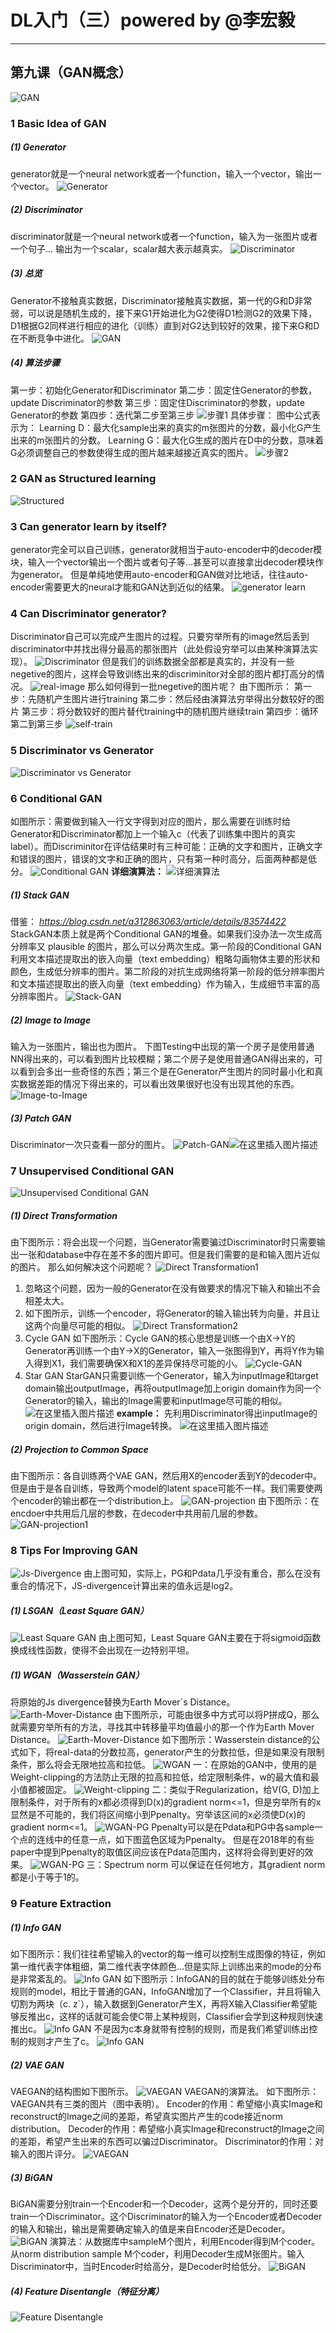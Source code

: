 
<script type="text/javascript" src="http://cdn.mathjax.org/mathjax/latest/MathJax.js?config=default"></script>
# DL入门（三）powered by @李宏毅

-----------------------------------

## 第九课（GAN概念）
![GAN](https://img-blog.csdnimg.cn/20190406212906709.png)
### 1 Basic Idea of GAN
##### (1) Generator
generator就是一个neural network或者一个function，输入一个vector，输出一个vector。
![Generator](https://img-blog.csdnimg.cn/2019040621314569.png)
##### (2) Discriminator
discriminator就是一个neural network或者一个function，输入为一张图片或者一个句子...
输出为一个scalar，scalar越大表示越真实。
![Discriminator](https://img-blog.csdnimg.cn/2019040621365838.png?x-oss-process=image/watermark,type_ZmFuZ3poZW5naGVpdGk,shadow_10,text_aHR0cHM6Ly9ibG9nLmNzZG4ubmV0L0FuZHlWaWt5,size_16,color_FFFFFF,t_70)
##### (3) 总览
Generator不接触真实数据，Discriminator接触真实数据，第一代的G和D非常弱，可以说是随机生成的，接下来G1开始进化为G2使得D1检测G2的效果下降，D1根据G2同样进行相应的进化（训练）直到对G2达到较好的效果，接下来G和D在不断竞争中进化。
![GAN](https://img-blog.csdnimg.cn/20190406215352857.png?x-oss-process=image/watermark,type_ZmFuZ3poZW5naGVpdGk,shadow_10,text_aHR0cHM6Ly9ibG9nLmNzZG4ubmV0L0FuZHlWaWt5,size_16,color_FFFFFF,t_70)
##### (4) 算法步骤
第一步：初始化Generator和Discriminator
第二步：固定住Generator的参数，update Discriminator的参数
第三步：固定住Discriminator的参数，update Generator的参数
第四步：迭代第二步至第三步
![步骤1](https://img-blog.csdnimg.cn/20190406220712407.png?x-oss-process=image/watermark,type_ZmFuZ3poZW5naGVpdGk,shadow_10,text_aHR0cHM6Ly9ibG9nLmNzZG4ubmV0L0FuZHlWaWt5,size_16,color_FFFFFF,t_70)
具体步骤：
图中公式表示为：
Learning D：最大化sample出来的真实的m张图片的分数，最小化G产生出来的m张图片的分数。
Learning G：最大化G生成的图片在D中的分数，意味着G必须调整自己的参数使得生成的图片越来越接近真实的图片。
![步骤2](https://img-blog.csdnimg.cn/20190406220725999.png?x-oss-process=image/watermark,type_ZmFuZ3poZW5naGVpdGk,shadow_10,text_aHR0cHM6Ly9ibG9nLmNzZG4ubmV0L0FuZHlWaWt5,size_16,color_FFFFFF,t_70)

### 2 GAN as Structured learning
![Structured](https://img-blog.csdnimg.cn/20190407094820848.png)
### 3 Can generator learn by itself?
generator完全可以自己训练，generator就相当于auto-encoder中的decoder模块，输入一个vector输出一个图片或者句子等...甚至可以直接拿出decoder模块作为generator。
但是单纯地使用auto-encoder和GAN做对比地话，往往auto-encoder需要更大的neural才能和GAN达到近似的结果。
![generator learn](https://img-blog.csdnimg.cn/20190407095521181.png)
### 4 Can Discriminator generator?
Discriminator自己可以完成产生图片的过程。只要穷举所有的image然后丢到discriminator中并找出得分最高的那张图片（此处假设穷举可以由某种演算法实现）。
![Discriminator](https://img-blog.csdnimg.cn/20190407101851302.png)
但是我们的训练数据全部都是真实的，并没有一些negetive的图片，这样会导致训练出来的discriminitor对全部的图片都打高分的情况。
![real-image](https://img-blog.csdnimg.cn/20190407102253454.png)
那么如何得到一批negetive的图片呢？
由下图所示：
第一步：先随机产生图片进行training
第二步：然后经由演算法穷举得出分数较好的图片
第三步：将分数较好的图片替代training中的随机图片继续train
第四步：循环第二到第三步
![self-train](https://img-blog.csdnimg.cn/20190407102532782.png?x-oss-process=image/watermark,type_ZmFuZ3poZW5naGVpdGk,shadow_10,text_aHR0cHM6Ly9ibG9nLmNzZG4ubmV0L0FuZHlWaWt5,size_16,color_FFFFFF,t_70)
### 5 Discriminator vs Generator
![Discriminator vs Generator](https://img-blog.csdnimg.cn/20190407103245820.png)

### 6 Conditional GAN
如图所示：需要做到输入一行文字得到对应的图片，那么需要在训练时给Generator和Discriminator都加上一个输入c（代表了训练集中图片的真实label）。而Discriminitor在评估结果时有三种可能：正确的文字和图片，正确文字和错误的图片，错误的文字和正确的图片，只有第一种时高分，后面两种都是低分。
![Conditional GAN](https://img-blog.csdnimg.cn/20190407105528989.png?x-oss-process=image/watermark,type_ZmFuZ3poZW5naGVpdGk,shadow_10,text_aHR0cHM6Ly9ibG9nLmNzZG4ubmV0L0FuZHlWaWt5,size_16,color_FFFFFF,t_70)
<strong>详细演算法：</strong>
![详细演算法](https://img-blog.csdnimg.cn/20190407113841469.png?x-oss-process=image/watermark,type_ZmFuZ3poZW5naGVpdGk,shadow_10,text_aHR0cHM6Ly9ibG9nLmNzZG4ubmV0L0FuZHlWaWt5,size_16,color_FFFFFF,t_70)
##### (1) Stack GAN
 借鉴： _https://blog.csdn.net/a312863063/article/details/83574422_
StackGAN本质上就是两个Conditional GAN的堆叠。如果我们没办法一次生成高分辨率又 plausible 的图片，那么可以分两次生成。第一阶段的Conditional GAN利用文本描述提取出的嵌入向量（text embedding）粗略勾画物体主要的形状和颜色，生成低分辨率的图片。第二阶段的对抗生成网络将第一阶段的低分辨率图片和文本描述提取出的嵌入向量（text embedding）作为输入，生成细节丰富的高分辨率图片。
![Stack-GAN](https://img-blog.csdnimg.cn/20190407143241601.jpeg?x-oss-process=image/watermark,type_ZmFuZ3poZW5naGVpdGk,shadow_10,text_aHR0cHM6Ly9ibG9nLmNzZG4ubmV0L0FuZHlWaWt5,size_16,color_FFFFFF,t_70)
##### (2) Image to Image
输入为一张图片，输出也为图片。
下图Testing中出现的第一个房子是使用普通NN得出来的，可以看到图片比较模糊；第二个房子是使用普通GAN得出来的，可以看到会多出一些奇怪的东西；第三个是在Generator产生图片的同时最小化和真实数据差距的情况下得出来的，可以看出效果很好也没有出现其他的东西。
![Image-to-Image](https://img-blog.csdnimg.cn/20190407141841883.png?x-oss-process=image/watermark,type_ZmFuZ3poZW5naGVpdGk,shadow_10,text_aHR0cHM6Ly9ibG9nLmNzZG4ubmV0L0FuZHlWaWt5,size_16,color_FFFFFF,t_70)
##### (3) Patch GAN
Discriminator一次只查看一部分的图片。
![Patch-GAN](https://img-blog.csdnimg.cn/20190407144101217.png)![在这里插入图片描述](https://img-blog.csdnimg.cn/20190407145313514.png)
### 7 Unsupervised Conditional GAN
![Unsupervised Conditional GAN](https://img-blog.csdnimg.cn/20190407145313514.png)
##### (1) Direct Transformation
由下图所示：将会出现一个问题，当Generator需要骗过Discriminator时只需要输出一张和database中存在差不多的图片即可。但是我们需要的是和输入图片近似的图片。
那么如何解决这个问题呢？
![Direct Transformation1](https://img-blog.csdnimg.cn/20190407145858686.png?x-oss-process=image/watermark,type_ZmFuZ3poZW5naGVpdGk,shadow_10,text_aHR0cHM6Ly9ibG9nLmNzZG4ubmV0L0FuZHlWaWt5,size_16,color_FFFFFF,t_70)
1. 忽略这个问题，因为一般的Generator在没有做要求的情况下输入和输出不会相差太大。
2. 如下图所示，训练一个encoder，将Generator的输入输出转为向量，并且让这两个向量尽可能的相似。
![Direct Transformation2](https://img-blog.csdnimg.cn/20190407145908434.png?x-oss-process=image/watermark,type_ZmFuZ3poZW5naGVpdGk,shadow_10,text_aHR0cHM6Ly9ibG9nLmNzZG4ubmV0L0FuZHlWaWt5,size_16,color_FFFFFF,t_70)
3. Cycle GAN
如下图所示：Cycle GAN的核心思想是训练一个由X->Y的Generator再训练一个由Y->X的Generator，输入一张图得到Y，再将Y作为输入得到X1，我们需要确保X和X1的差异保持尽可能的小。
![Cycle-GAN](https://img-blog.csdnimg.cn/2019040715260090.png)
4. Star GAN
StarGAN只需要训练一个Generator，输入为inputImage和target domain输出outputImage，再将outputImage加上origin domain作为同一个Generator的输入，输出的Image需要和inputImage尽可能的相似。
![在这里插入图片描述](https://img-blog.csdnimg.cn/20190407154544729.png?x-oss-process=image/watermark,type_ZmFuZ3poZW5naGVpdGk,shadow_10,text_aHR0cHM6Ly9ibG9nLmNzZG4ubmV0L0FuZHlWaWt5,size_16,color_FFFFFF,t_70)
<Strong>example：</strong>
先利用Discriminator得出inputImage的origin domain，然后进行Image转换。
![在这里插入图片描述](https://img-blog.csdnimg.cn/20190407154500679.png?x-oss-process=image/watermark,type_ZmFuZ3poZW5naGVpdGk,shadow_10,text_aHR0cHM6Ly9ibG9nLmNzZG4ubmV0L0FuZHlWaWt5,size_16,color_FFFFFF,t_70)
##### (2) Projection to Common Space
由下图所示：各自训练两个VAE GAN，然后用X的encoder丢到Y的decoder中。
但是由于是各自训练，导致两个model的latent space可能不一样。我们需要使两个encoder的输出都在一个distribution上。
![GAN-projection](https://img-blog.csdnimg.cn/20190407155019646.png)
由下图所示：在encdoer中共用后几层的参数，在decoder中共用前几层的参数。
![GAN-projection1](https://img-blog.csdnimg.cn/20190407155527178.png)
### 8 Tips For Improving GAN
![Js-Divergence](https://img-blog.csdnimg.cn/20190408130704700.png?x-oss-process=image/watermark,type_ZmFuZ3poZW5naGVpdGk,shadow_10,text_aHR0cHM6Ly9ibG9nLmNzZG4ubmV0L0FuZHlWaWt5,size_16,color_FFFFFF,t_70)
由上图可知，实际上，PG和Pdata几乎没有重合，那么在没有重合的情况下，JS-divergence计算出来的值永远是log2。
##### (1) LSGAN（Least Square GAN）
![Least Square GAN](https://img-blog.csdnimg.cn/20190408132958300.png)
由上图可知，Least Square GAN主要在于将sigmoid函数换成线性函数，使得不会出现在一边特别平坦。
##### (1) WGAN（Wasserstein GAN）
将原始的Js divergence替换为Earth Mover`s Distance。
![Earth-Mover-Distance](https://img-blog.csdnimg.cn/20190408133643569.png)
由下图所示，可能由很多中方式可以将P拼成Q，那么就需要穷举所有的方法，寻找其中转移量平均值最小的那一个作为Earth Mover Distance。
![Earth-Mover-Distance](https://img-blog.csdnimg.cn/20190408134808751.png?x-oss-process=image/watermark,type_ZmFuZ3poZW5naGVpdGk,shadow_10,text_aHR0cHM6Ly9ibG9nLmNzZG4ubmV0L0FuZHlWaWt5,size_16,color_FFFFFF,t_70)
如下图所示：Wasserstein distance的公式如下，将real-data的分数拉高，generator产生的分数拉低，但是如果没有限制条件，那么将会无限地拉高和拉低。
![WGAN](https://img-blog.csdnimg.cn/20190408140655826.png)
一：在原始的GAN中，使用的是Weight-clipping的方法防止无限的拉高和拉低，给定限制条件，w的最大值和最小值都被固定。
![Weight-clipping](https://img-blog.csdnimg.cn/20190408140934687.png)
二：类似于Regularization，给V(G, D)加上限制条件，对于所有的x都必须得到D(x)的gradient norm<=1，但是穷举所有的x显然是不可能的，我们将区间缩小到Ppenalty。穷举该区间的x必须使D(x)的gradient norm<=1。
![WGAN-PG](https://img-blog.csdnimg.cn/20190408141119428.png?x-oss-process=image/watermark,type_ZmFuZ3poZW5naGVpdGk,shadow_10,text_aHR0cHM6Ly9ibG9nLmNzZG4ubmV0L0FuZHlWaWt5,size_16,color_FFFFFF,t_70)
Ppenalty可以是在Pdata和PG中各sample一个点的连线中的任意一点，如下图蓝色区域为Ppenalty。
但是在2018年的有些paper中提到Ppenalty的取值区间应该在Pdata范围内，这样将会得到更好的效果。
![WGAN-PG](https://img-blog.csdnimg.cn/20190408141407865.png) 
三：Spectrum norm
可以保证在任何地方，其gradient norm都是小于等于1的。

### 9 Feature Extraction
##### (1) Info GAN
如下图所示：我们往往希望输入的vector的每一维可以控制生成图像的特征，例如第一维代表字体粗细，第二维代表字体颜色...但是实际上训练出来的mode的分布是非常紊乱的。
![ Info GAN](https://img-blog.csdnimg.cn/20190408164719656.png?x-oss-process=image/watermark,type_ZmFuZ3poZW5naGVpdGk,shadow_10,text_aHR0cHM6Ly9ibG9nLmNzZG4ubmV0L0FuZHlWaWt5,size_16,color_FFFFFF,t_70)
如下图所示：InfoGAN的目的就在于能够训练处分布规则的model，相比于普通的GAN，InfoGAN增加了一个Classifier，并且将输入切割为两块（c. z`），输入数据到Generator产生X，再将X输入Classifier希望能够反推出c，这样的话就可能会使C带上某种规则，Classifier会学到这种规则快速推出c。
![ Info GAN](https://img-blog.csdnimg.cn/20190408164931697.png)
不是因为c本身就带有控制的规则，而是我们希望训练出控制的规则才产生了c。
![ Info GAN](https://img-blog.csdnimg.cn/20190408164940923.png)
##### (2) VAE GAN
VAEGAN的结构图如下图所示。
![VAEGAN](https://img-blog.csdnimg.cn/20190408170906665.png)
VAEGAN的演算法。
如下图所示：VAEGAN共有三类的图片（图中表明）。
Encoder的作用：希望缩小真实Image和reconstruct的Image之间的差距，希望真实图片产生的code接近norm distribution。
Decoder的作用：希望缩小真实Image和reconstruct的Image之间的差距，希望产生出来的东西可以骗过Discriminator。
Discriminator的作用：对输入的图片评分。
![VAEGAN](https://img-blog.csdnimg.cn/20190408170914205.png?x-oss-process=image/watermark,type_ZmFuZ3poZW5naGVpdGk,shadow_10,text_aHR0cHM6Ly9ibG9nLmNzZG4ubmV0L0FuZHlWaWt5,size_16,color_FFFFFF,t_70)
##### (3) BiGAN
BiGAN需要分别train一个Encoder和一个Decoder，这两个是分开的，同时还要train一个Discriminator。这个Discriminator的输入为一个Encoder或者Decoder的输入和输出，输出是需要确定输入的值是来自Encoder还是Decoder。
![BiGAN](https://img-blog.csdnimg.cn/2019040818452986.png)
演算法：从数据库中sampleM个图片，利用Encoder得到M个coder。从norm distribution sample M个coder，利用Decoder生成M张图片。输入Discriminator中，当时Encoder时给高分，是Decoder时给低分。
![BiGAN](https://img-blog.csdnimg.cn/2019040818453991.png)
##### (4) Feature Disentangle（特征分离）
![Feature Disentangle](https://img-blog.csdnimg.cn/20190408191119713.png?x-oss-process=image/watermark,type_ZmFuZ3poZW5naGVpdGk,shadow_10,text_aHR0cHM6Ly9ibG9nLmNzZG4ubmV0L0FuZHlWaWt5,size_16,color_FFFFFF,t_70)